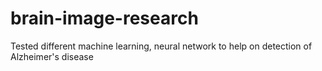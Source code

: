 # brain-image-research
Tested different machine learning, neural network to help on detection of Alzheimer's disease
